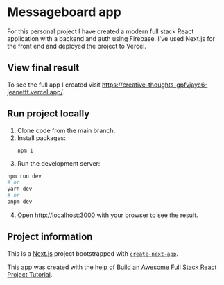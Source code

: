 # Messageboard app

For this personal project I have created a modern full stack React application with a backend and auth using Firebase. I've used Next.js for the front end and deployed the project to Vercel.

## View final result

To see the full app I created visit https://creative-thoughts-gpfvjayc6-jeanettt.vercel.app/.

## Run project locally

1. Clone code from the main branch.
2. Install packages:
   ```
   npm i
   ```
3. Run the development server:

```bash
npm run dev
# or
yarn dev
# or
pnpm dev
```

4. Open [http://localhost:3000](http://localhost:3000) with your browser to see the result.

## Project information

This is a [Next.js](https://nextjs.org/) project bootstrapped with [`create-next-app`](https://github.com/vercel/next.js/tree/canary/packages/create-next-app).

This app was created with the help of [Build an Awesome Full Stack React Project Tutorial](https://www.youtube.com/watch?v=o7jTN4s78GQ).
